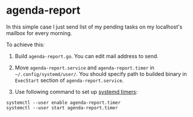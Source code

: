 # agenda-report

In this simple case I just send list of my pending tasks on my localhost's
mailbox for every morning.

To achieve this:

1. Build `agenda-report.go`. You can edit mail address to send.

2. Move `agenda-report.service` and `agenda-report.timer` in
`~/.config/systemd/user/`. You should specify path to builded binary in
`ExecStart` section of `agenda-report.service`.

3. Use following command to set up [systemd timers](https://www.freedesktop.org/software/systemd/man/systemd.timer.html):
```
systemctl --user enable agenda-report.timer
systemctl --user start agenda-report.timer
```

